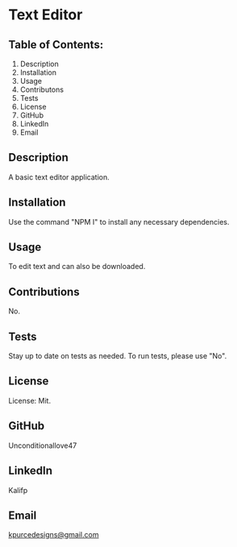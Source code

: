 
# Text Editor
## Table of Contents:
1. Description
2. Installation
3. Usage
4. Contributons
5. Tests
6. License
7. GitHub
8. LinkedIn
9. Email
## Description
A basic text editor application.
## Installation
Use the command "NPM I" to install any necessary dependencies.
## Usage
To edit text and can also be downloaded.
## Contributions
No.
## Tests
Stay up to date on tests as needed. To run tests, please use "No".
## License
License: Mit.
## GitHub
Unconditionallove47
## LinkedIn
Kalifp
## Email
kpurcedesigns@gmail.com
            
